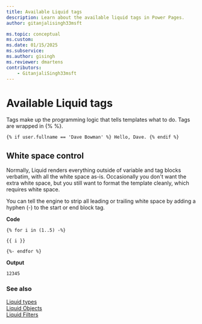 ```yaml
---
title: Available Liquid tags
description: Learn about the available liquid tags in Power Pages.
author: gitanjalisingh33msft

ms.topic: conceptual
ms.custom: 
ms.date: 01/15/2025
ms.subservice:
ms.author: gisingh
ms.reviewer: dmartens
contributors:
    - GitanjaliSingh33msft
---
```


# Available Liquid tags

Tags make up the programming logic that tells templates what to do. Tags are wrapped in {% %}.

```
{% if user.fullname == 'Dave Bowman' %} Hello, Dave. {% endif %}
```

## White space control

Normally, Liquid renders everything outside of variable and tag blocks verbatim, with all the white space as-is. Occasionally you don't want the extra white space, but you still want to format the template cleanly, which requires white space.

You can tell the engine to strip all leading or trailing white space by adding a hyphen (-) to the start or end block tag.

**Code**

```
{% for i in (1..5) -%}

{{ i }}

{%- endfor %}
```

**Output**

```
12345
```
### See also

[Liquid types](liquid-types.md)  
[Liquid Objects](liquid-objects.md)  
[Liquid Filters](liquid-filters.md)
